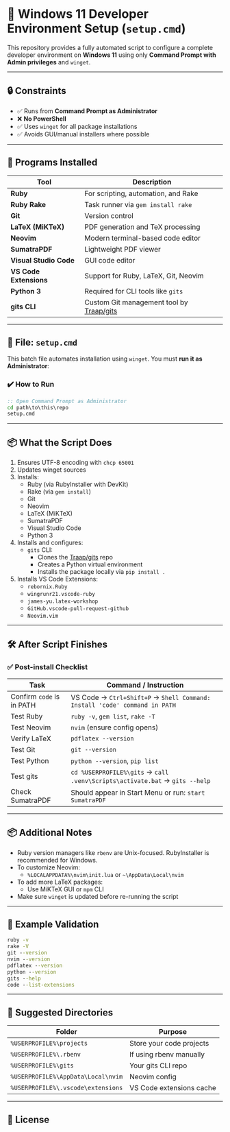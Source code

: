 # 🚀 Windows 11 Developer Environment Setup (`setup.cmd`)

This repository provides a fully automated script to configure a complete developer environment on **Windows 11** using only **Command Prompt with Admin privileges** and `winget`.

---

## 🔒 Constraints

- ✅ Runs from **Command Prompt as Administrator**
- ❌ **No PowerShell**
- ✅ Uses `winget` for all package installations
- ✅ Avoids GUI/manual installers where possible

---

## 🧰 Programs Installed

| Tool                | Description                          |
|---------------------|--------------------------------------|
| **Ruby**            | For scripting, automation, and Rake  |
| **Ruby Rake**       | Task runner via `gem install rake`   |
| **Git**             | Version control                      |
| **LaTeX (MiKTeX)**  | PDF generation and TeX processing    |
| **Neovim**          | Modern terminal-based code editor    |
| **SumatraPDF**      | Lightweight PDF viewer               |
| **Visual Studio Code** | GUI code editor                  |
| **VS Code Extensions** | Support for Ruby, LaTeX, Git, Neovim |
| **Python 3**        | Required for CLI tools like `gits`   |
| **gits CLI**        | Custom Git management tool by [Traap/gits](https://github.com/Traap/gits) |

---

## 📂 File: `setup.cmd`

This batch file automates installation using `winget`. You must **run it as Administrator**:

### ✔️ How to Run

```cmd
:: Open Command Prompt as Administrator
cd path\to\this\repo
setup.cmd
```

---

## 📦 What the Script Does

1. Ensures UTF-8 encoding with `chcp 65001`
2. Updates winget sources
3. Installs:
   - Ruby (via RubyInstaller with DevKit)
   - Rake (via `gem install`)
   - Git
   - Neovim
   - LaTeX (MiKTeX)
   - SumatraPDF
   - Visual Studio Code
   - Python 3
4. Installs and configures:
   - `gits` CLI:
     - Clones the [Traap/gits](https://github.com/Traap/gits) repo
     - Creates a Python virtual environment
     - Installs the package locally via `pip install .`
5. Installs VS Code Extensions:
   - `rebornix.Ruby`
   - `wingrunr21.vscode-ruby`
   - `james-yu.latex-workshop`
   - `GitHub.vscode-pull-request-github`
   - `Neovim.vim`

---

## 🛠️ After Script Finishes

### ✅ Post-install Checklist

| Task                           | Command / Instruction                                                                 |
|--------------------------------|----------------------------------------------------------------------------------------|
| Confirm `code` is in PATH      | VS Code → `Ctrl+Shift+P` → `Shell Command: Install 'code' command in PATH`            |
| Test Ruby                      | `ruby -v`, `gem list`, `rake -T`                                                      |
| Test Neovim                    | `nvim` (ensure config opens)                                                         |
| Verify LaTeX                   | `pdflatex --version`                                                                  |
| Test Git                       | `git --version`                                                                       |
| Test Python                    | `python --version`, `pip list`                                                        |
| Test gits                      | `cd %USERPROFILE%\gits` → `call .venv\Scripts\activate.bat` → `gits --help`       |
| Check SumatraPDF               | Should appear in Start Menu or run: `start SumatraPDF`                                |

---

## 📦 Additional Notes

- Ruby version managers like `rbenv` are Unix-focused. RubyInstaller is recommended for Windows.
- To customize Neovim:
  - `%LOCALAPPDATA%\nvim\init.lua` or `~\AppData\Local\nvim`
- To add more LaTeX packages:
  - Use MiKTeX GUI or `mpm` CLI
- Make sure `winget` is updated before re-running the script

---

## 🧪 Example Validation

```cmd
ruby -v
rake -V
git --version
nvim --version
pdflatex --version
python --version
gits --help
code --list-extensions
```

---

## 📁 Suggested Directories

| Folder                             | Purpose                      |
|------------------------------------|------------------------------|
| `%USERPROFILE%\projects`          | Store your code projects     |
| `%USERPROFILE%\.rbenv`            | If using rbenv manually      |
| `%USERPROFILE%\gits`              | Your gits CLI repo           |
| `%USERPROFILE%\AppData\Local\nvim` | Neovim config             |
| `%USERPROFILE%\.vscode\extensions` | VS Code extensions cache  |

---

## 📄 License
